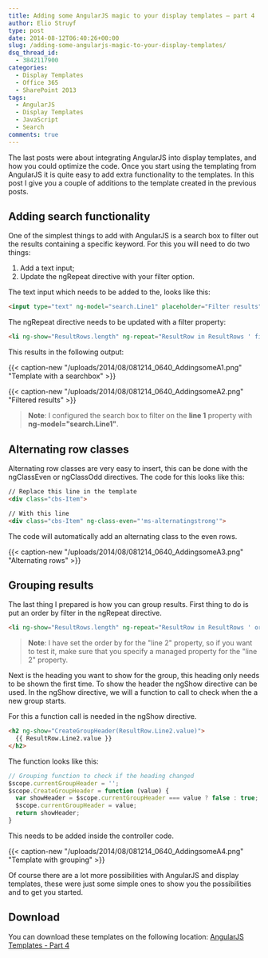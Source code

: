 ```yaml
---
title: Adding some AngularJS magic to your display templates – part 4
author: Elio Struyf
type: post
date: 2014-08-12T06:40:26+00:00
slug: /adding-some-angularjs-magic-to-your-display-templates/
dsq_thread_id:
  - 3842117900
categories:
  - Display Templates
  - Office 365
  - SharePoint 2013
tags:
  - AngularJS
  - Display Templates
  - JavaScript
  - Search
comments: true
---
```


The last posts were about integrating AngularJS into display templates, and how you could optimize the code. Once you start using the templating from AngularJS it is quite easy to add extra functionality to the templates. In this post I give you a couple of additions to the template created in the previous posts.

## Adding search functionality

One of the simplest things to add with AngularJS is a search box to filter out the results containing a specific keyword. For this you will need to do two things:

1.  Add a text input;
2.  Update the ngRepeat directive with your filter option.

The text input which needs to be added to the, looks like this:

```html
<input type="text" ng-model="search.Line1" placeholder="Filter results" />
```

The ngRepeat directive needs to be updated with a filter property:

```html
<li ng-show="ResultRows.length" ng-repeat="ResultRow in ResultRows ' filter:search:strict">
```

This results in the following output:

{{< caption-new "/uploads/2014/08/081214_0640_AddingsomeA1.png" "Template with a searchbox" >}}

{{< caption-new "/uploads/2014/08/081214_0640_AddingsomeA2.png" "Filtered results" >}}

> **Note**: I configured the search box to filter on the **line 1** property with **ng-model="search.Line1"**.

## Alternating row classes

Alternating row classes are very easy to insert, this can be done with the ngClassEven or ngClassOdd directives. The code for this looks like this:

```html
// Replace this line in the template
<div class="cbs-Item">

// With this line
<div class="cbs-Item" ng-class-even="'ms-alternatingstrong'">
```

The code will automatically add an alternating class to the even rows.

{{< caption-new "/uploads/2014/08/081214_0640_AddingsomeA3.png" "Alternating rows" >}}

## Grouping results

The last thing I prepared is how you can group results. First thing to do is put an order by filter in the ngRepeat directive.

```html
<li ng-show="ResultRows.length" ng-repeat="ResultRow in ResultRows ' orderBy:'Line2'">
```

> **Note**: I have set the order by for the "line 2" property, so if you want to test it, make sure that you specify a managed property for the "line 2" property.

Next is the heading you want to show for the group, this heading only needs to be shown the first time. To show the header the ngShow directive can be used. In the ngShow directive, we will a function to call to check when the a new group starts.

For this a function call is needed in the ngShow directive.

```html
<h2 ng-show="CreateGroupHeader(ResultRow.Line2.value)">
  {{ ResultRow.Line2.value }}
</h2>
```

The function looks like this:

```javascript
// Grouping function to check if the heading changed
$scope.currentGroupHeader = '';
$scope.CreateGroupHeader = function (value) {
  var showHeader = $scope.currentGroupHeader === value ? false : true;
  $scope.currentGroupHeader = value;
  return showHeader;
}
```

This needs to be added inside the controller code.

{{< caption-new "/uploads/2014/08/081214_0640_AddingsomeA4.png" "Template with grouping" >}}

Of course there are a lot more possibilities with AngularJS and display templates, these were just some simple ones to show you the possibilities and to get you started.

## Download

You can download these templates on the following location: [AngularJS Templates - Part 4](https://github.com/SPCSR/DisplayTemplates/tree/master/Search%20Display%20Templates/AngularJS%20Templates%20%28CSWP%29/Part4 "AngularJS Templates Part 4")